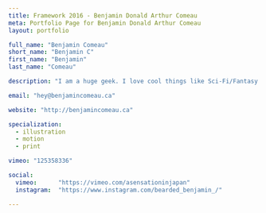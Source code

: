 ```yaml
---
title: Framework 2016 - Benjamin Donald Arthur Comeau
meta: Portfolio Page for Benjamin Donald Arthur Comeau
layout: portfolio

full_name: "Benjamin Comeau"
short_name: "Benjamin C"
first_name: "Benjamin"
last_name: "Comeau"

description: "I am a huge geek. I love cool things like Sci-Fi/Fantasy stuff, RPGs, board games and all that kind of business. And I am really loud."

email: "hey@benjamincomeau.ca"

website: "http://benjamincomeau.ca"

specialization:
  - illustration
  - motion
  - print

vimeo: "125358336"

social:
  vimeo:      "https://vimeo.com/asensationinjapan"
  instagram:  "https://www.instagram.com/bearded_benjamin_/"

---
```

